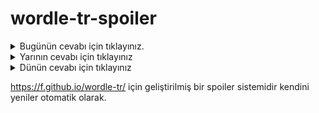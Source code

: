 # wordle-tr-spoiler

<details>
  <summary>Bugünün cevabı için tıklayınız.</summary>
  <br>
    <b> mesih </b>
</details>

<details>
  <summary>Yarının cevabı için tıklayınız</summary>
  <br>
   <b> halat </b>
</details>

<details>
  <summary>Dünün cevabı için tıklayınız </summary>
  <br>
  <b> karış </b>
</details>

https://f.github.io/wordle-tr/ için geliştirilmiş bir spoiler sistemidir kendini yeniler otomatik olarak.

